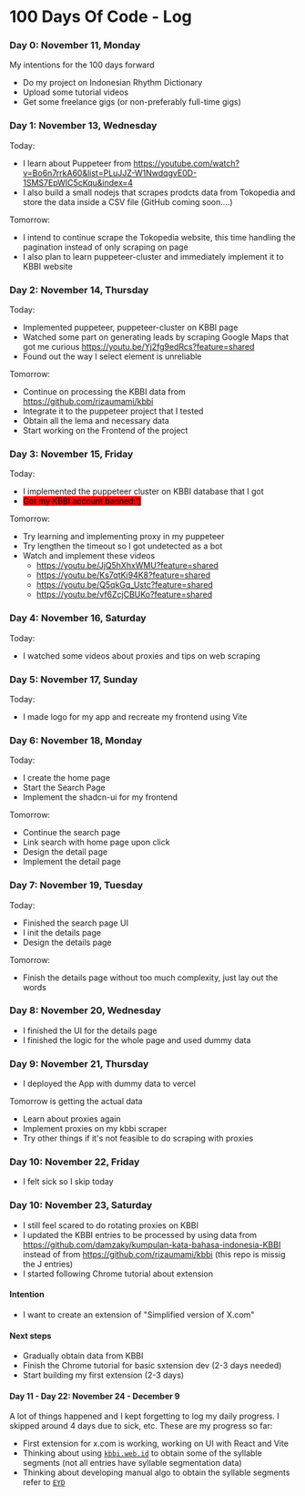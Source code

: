# 100 Days Of Code - Log

### Day 0: November 11, Monday
My intentions for the 100 days forward
- Do my project on Indonesian Rhythm Dictionary
- Upload some tutorial videos
- Get some freelance gigs (or non-preferably full-time gigs)

### Day 1: November 13, Wednesday
Today:
- I learn about Puppeteer from https://youtube.com/watch?v=Bo6n7rrkA60&list=PLuJJZ-W1NwdqgvE0D-1SMS7EpWIC5cKqu&index=4
- I also build a small nodejs that scrapes prodcts data from Tokopedia and store the data inside a CSV file (GitHub coming soon....)

Tomorrow:
- I intend to continue scrape the Tokopedia website, this time handling the pagination instead of only scraping on page
- I also plan to learn puppeteer-cluster and immediately implement it to KBBI website

### Day 2: November 14, Thursday
Today:
- Implemented puppeteer, puppeteer-cluster on KBBI page
- Watched some part on generating leads by scraping Google Maps that got me curious https://youtu.be/Yj2fg9edRcs?feature=shared
- Found out the way I select element is unreliable

Tomorrow:
- Continue on processing the KBBI data from https://github.com/rizaumami/kbbi
- Integrate it to the puppeteer project that I tested
- Obtain all the lema and necessary data
- Start working on the Frontend of the project

### Day 3: November 15, Friday
Today: 
- I implemented the puppeteer cluster on KBBI database that I got
- <mark style="background-color: #FF0000">Got my KBBI account banned:')</mark>

Tomorrow: 
- Try learning and implementing proxy in my puppeteer
- Try lengthen the timeout so I got undetected as a bot
- Watch and implement these videos
  - https://youtu.be/JjQ5hXhxWMU?feature=shared
  - https://youtu.be/Ks7qtKi94K8?feature=shared
  - https://youtu.be/Q5qkGq_Ustc?feature=shared
  - https://youtu.be/vf6ZcjCBUKo?feature=shared

### Day 4: November 16, Saturday
Today:
- I watched some videos about proxies and tips on web scraping

### Day 5: November 17, Sunday
Today:
- I made logo for my app and recreate my frontend using Vite

### Day 6: November 18, Monday
Today:
- I create the home page
- Start the Search Page
- Implement the shadcn-ui for my frontend

Tomorrow:
- Continue the search page
- Link search with home page upon click
- Design the detail page
- Implement the detail page

### Day 7: November 19, Tuesday
Today:
- Finished the search page UI
- I init the details page
- Design the details page

Tomorrow:
- Finish the details page without too much complexity, just lay out the words

### Day 8: November 20, Wednesday
- I finished the UI for the details page
- I finished the logic for the whole page and used dummy data

### Day 9: November 21, Thursday
- I deployed the App with dummy data to vercel

Tomorrow is getting the actual data
- Learn about proxies again
- Implement proxies on my kbbi scraper
- Try other things if it's not feasible to do scraping with proxies

### Day 10: November 22, Friday
- I felt sick so I skip today

### Day 10: November 23, Saturday
- I still feel scared to do rotating proxies on KBBI
- I updated the KBBI entries to be processed by using data from https://github.com/damzaky/kumpulan-kata-bahasa-indonesia-KBBI instead of from https://github.com/rizaumami/kbbi (this repo is missig the J entries)
- I started following Chrome tutorial about extension

#### Intention
- I want to create an extension of "Simplified version of X.com"

#### Next steps
- Gradually obtain data from KBBI
- Finish the Chrome tutorial for basic sxtension dev (2-3 days needed)
- Start building my first extension (2-3 days)
  
#### Day 11 - Day 22: November 24 - December 9
A lot of things happened and I kept forgetting to log my daily progress. I skipped around 4 days due to sick, etc.
These are my progress so far:
- First extension for x.com is working, working on UI with React and Vite
- Thinking about using [`kbbi.web.id`](https://kbbi.web.id/) to obtain some of the syllable segments (not all entries have syllable segmentation data)
- Thinking about developing manual algo to obtain the syllable segments refer to [`EYD`](https://ejaan.kemdikbud.go.id/eyd/penulisan-kata/pemenggalan-kata/)
